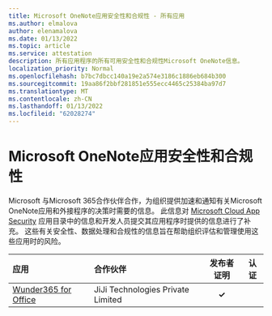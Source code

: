 ```yaml
---
title: Microsoft OneNote应用安全性和合规性 - 所有应用
ms.author: elmalova
author: elenamalova
ms.date: 01/13/2022
ms.topic: article
ms.service: attestation
description: 所有应用程序的所有可用安全性和合规性Microsoft OneNote信息。
localization_priority: Normal
ms.openlocfilehash: b7bc7dbcc140a19e2a574e3186c1886eb684b300
ms.sourcegitcommit: 19aa86f2bbf281851e555ecc4465c25384ba97d7
ms.translationtype: MT
ms.contentlocale: zh-CN
ms.lasthandoff: 01/13/2022
ms.locfileid: "62028274"
---
```

# <a name="microsoft-onenote-apps-security-and-compliance"></a>Microsoft OneNote应用安全性和合规性

Microsoft 与Microsoft 365合作伙伴合作，为组织提供加速和通知有关Microsoft OneNote应用和外接程序的决策时需要的信息。 此信息对 [Microsoft Cloud App Security](https://www.microsoft.com/en-us/enterprise-mobility-security/cloud-app-security) 应用目录中的信息和开发人员提交其应用程序时提供的信息进行了补充。 这些有关安全性、数据处理和合规性的信息旨在帮助组织评估和管理使用这些应用时的风险。

| **应用** | **合作伙伴** | **发布者证明** | **认证** |
|:--------|:------------|:----------------------:|:-------------:|
| [Wunder365 for Office](./jiji-technologies-private-limited-wunder365-for-office.md) | JiJi Technologies Private Limited | **✓** |  |
